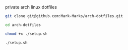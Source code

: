 private arch linux dotfiles

```sh
git clone git@github.com:Mark-Marks/arch-dotfiles.git
```
```sh
cd arch-dotfiles
```
```sh
chmod +x ./setup.sh
```
```sh
./setup.sh
```
